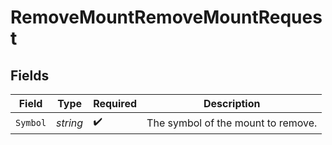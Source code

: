 # RemoveMountRemoveMountRequest


## Fields

| Field                              | Type                               | Required                           | Description                        |
| ---------------------------------- | ---------------------------------- | ---------------------------------- | ---------------------------------- |
| `Symbol`                           | *string*                           | :heavy_check_mark:                 | The symbol of the mount to remove. |